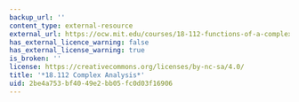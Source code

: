 ```yaml
---
backup_url: ''
content_type: external-resource
external_url: https://ocw.mit.edu/courses/18-112-functions-of-a-complex-variable-fall-2008/
has_external_licence_warning: false
has_external_license_warning: true
is_broken: ''
license: https://creativecommons.org/licenses/by-nc-sa/4.0/
title: '*18.112 Complex Analysis*'
uid: 2be4a753-bf40-49e2-bb05-fc0d03f16906
---
```

